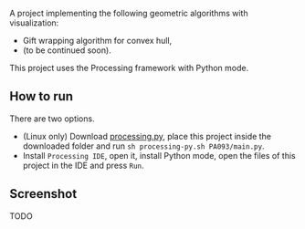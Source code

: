 A project implementing the following geometric algorithms with
visualization:

* Gift wrapping algorithm for convex hull,
* (to be continued soon).

This project uses the Processing framework with Python mode.

How to run
----------

There are two options.

* (Linux only) Download [processing.py](https://github.com/jdf/processing.py),
  place this project inside the downloaded folder and run
  `sh processing-py.sh PA093/main.py`.
* Install `Processing IDE`, open it, install Python mode, open the files
  of this project in the IDE and press `Run`.


Screenshot
----------

TODO
